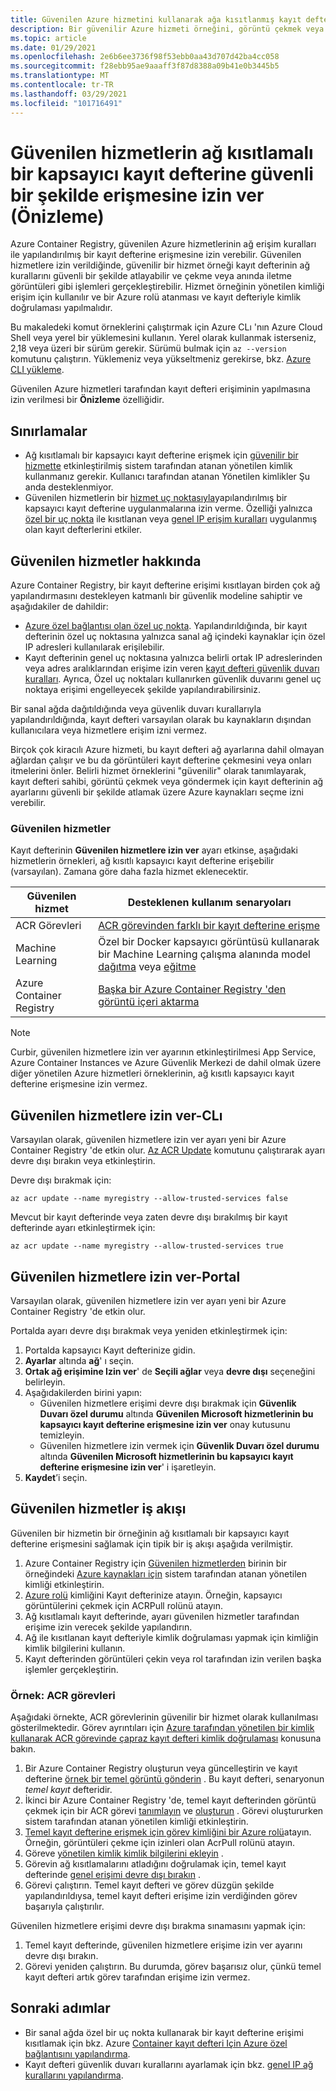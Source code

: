 ```yaml
---
title: Güvenilen Azure hizmetini kullanarak ağa kısıtlanmış kayıt defterine erişin
description: Bir güvenilir Azure hizmeti örneğini, görüntü çekmek veya göndermek için ağ kısıtlamalı bir kapsayıcı kayıt defterine güvenli bir şekilde erişmek üzere etkinleştirin
ms.topic: article
ms.date: 01/29/2021
ms.openlocfilehash: 2e6b6ee3736f98f53ebb0aa43d707d42ba4cc058
ms.sourcegitcommit: f28ebb95ae9aaaff3f87d8388a09b41e0b3445b5
ms.translationtype: MT
ms.contentlocale: tr-TR
ms.lasthandoff: 03/29/2021
ms.locfileid: "101716491"
---
```

# <a name="allow-trusted-services-to-securely-access-a-network-restricted-container-registry-preview"></a>Güvenilen hizmetlerin ağ kısıtlamalı bir kapsayıcı kayıt defterine güvenli bir şekilde erişmesine izin ver (Önizleme)

Azure Container Registry, güvenilen Azure hizmetlerinin ağ erişim kuralları ile yapılandırılmış bir kayıt defterine erişmesine izin verebilir. Güvenilen hizmetlere izin verildiğinde, güvenilir bir hizmet örneği kayıt defterinin ağ kurallarını güvenli bir şekilde atlayabilir ve çekme veya anında iletme görüntüleri gibi işlemleri gerçekleştirebilir. Hizmet örneğinin yönetilen kimliği erişim için kullanılır ve bir Azure rolü atanması ve kayıt defteriyle kimlik doğrulaması yapılmalıdır.

Bu makaledeki komut örneklerini çalıştırmak için Azure CLı 'nın Azure Cloud Shell veya yerel bir yüklemesini kullanın. Yerel olarak kullanmak isterseniz, 2,18 veya üzeri bir sürüm gerekir. Sürümü bulmak için `az --version` komutunu çalıştırın. Yüklemeniz veya yükseltmeniz gerekirse, bkz. [Azure CLI yükleme](/cli/azure/install-azure-cli).

Güvenilen Azure hizmetleri tarafından kayıt defteri erişiminin yapılmasına izin verilmesi bir **Önizleme** özelliğidir.

## <a name="limitations"></a>Sınırlamalar

* Ağ kısıtlamalı bir kapsayıcı kayıt defterine erişmek için [güvenilir bir hizmette](#trusted-services) etkinleştirilmiş sistem tarafından atanan yönetilen kimlik kullanmanız gerekir. Kullanıcı tarafından atanan Yönetilen kimlikler Şu anda desteklenmiyor.
* Güvenilen hizmetlerin bir [hizmet uç noktasıyla](container-registry-vnet.md)yapılandırılmış bir kapsayıcı kayıt defterine uygulanmalarına izin verme. Özelliği yalnızca [özel bir uç nokta](container-registry-private-link.md) ile kısıtlanan veya [genel IP erişim kuralları](container-registry-access-selected-networks.md) uygulanmış olan kayıt defterlerini etkiler. 

## <a name="about-trusted-services"></a>Güvenilen hizmetler hakkında

Azure Container Registry, bir kayıt defterine erişimi kısıtlayan birden çok ağ yapılandırmasını destekleyen katmanlı bir güvenlik modeline sahiptir ve aşağıdakiler de dahildir:

* [Azure özel bağlantısı olan özel uç nokta](container-registry-private-link.md). Yapılandırıldığında, bir kayıt defterinin özel uç noktasına yalnızca sanal ağ içindeki kaynaklar için özel IP adresleri kullanılarak erişilebilir.  
* Kayıt defterinin genel uç noktasına yalnızca belirli ortak IP adreslerinden veya adres aralıklarından erişime izin veren [kayıt defteri güvenlik duvarı kuralları](container-registry-access-selected-networks.md). Ayrıca, Özel uç noktaları kullanırken güvenlik duvarını genel uç noktaya erişimi engelleyecek şekilde yapılandırabilirsiniz.

Bir sanal ağda dağıtıldığında veya güvenlik duvarı kurallarıyla yapılandırıldığında, kayıt defteri varsayılan olarak bu kaynakların dışından kullanıcılara veya hizmetlere erişim izni vermez. 

Birçok çok kiracılı Azure hizmeti, bu kayıt defteri ağ ayarlarına dahil olmayan ağlardan çalışır ve bu da görüntüleri kayıt defterine çekmesini veya onları itmelerini önler. Belirli hizmet örneklerini "güvenilir" olarak tanımlayarak, kayıt defteri sahibi, görüntü çekmek veya göndermek için kayıt defterinin ağ ayarlarını güvenli bir şekilde atlamak üzere Azure kaynakları seçme izni verebilir. 

### <a name="trusted-services"></a>Güvenilen hizmetler

Kayıt defterinin **Güvenilen hizmetlere izin ver** ayarı etkinse, aşağıdaki hizmetlerin örnekleri, ağ kısıtlı kapsayıcı kayıt defterine erişebilir (varsayılan). Zamana göre daha fazla hizmet eklenecektir.

|Güvenilen hizmet  |Desteklenen kullanım senaryoları  |
|---------|---------|
|ACR Görevleri     | [ACR görevinden farklı bir kayıt defterine erişme](container-registry-tasks-cross-registry-authentication.md)       |
|Machine Learning | Özel bir Docker kapsayıcı görüntüsü kullanarak bir Machine Learning çalışma alanında model [dağıtma](../machine-learning/how-to-deploy-custom-docker-image.md) veya [eğitme](../machine-learning/how-to-train-with-custom-image.md) |
|Azure Container Registry | [Başka bir Azure Container Registry 'den görüntü içeri aktarma](container-registry-import-images.md#import-from-an-azure-container-registry-in-the-same-ad-tenant) | 

> [!NOTE]
> Curbir, güvenilen hizmetlere izin ver ayarının etkinleştirilmesi App Service, Azure Container Instances ve Azure Güvenlik Merkezi de dahil olmak üzere diğer yönetilen Azure hizmetleri örneklerinin, ağ kısıtlı kapsayıcı kayıt defterine erişmesine izin vermez.

## <a name="allow-trusted-services---cli"></a>Güvenilen hizmetlere izin ver-CLı

Varsayılan olarak, güvenilen hizmetlere izin ver ayarı yeni bir Azure Container Registry 'de etkin olur. [Az ACR Update](/cli/azure/acr#az-acr-update) komutunu çalıştırarak ayarı devre dışı bırakın veya etkinleştirin.

Devre dışı bırakmak için:

```azurecli
az acr update --name myregistry --allow-trusted-services false
```

Mevcut bir kayıt defterinde veya zaten devre dışı bırakılmış bir kayıt defterinde ayarı etkinleştirmek için:

```azurecli
az acr update --name myregistry --allow-trusted-services true
```

## <a name="allow-trusted-services---portal"></a>Güvenilen hizmetlere izin ver-Portal

Varsayılan olarak, güvenilen hizmetlere izin ver ayarı yeni bir Azure Container Registry 'de etkin olur. 

Portalda ayarı devre dışı bırakmak veya yeniden etkinleştirmek için:

1. Portalda kapsayıcı Kayıt defterinize gidin.
1. **Ayarlar** altında **ağ**' ı seçin. 
1. **Ortak ağ erişimine Izin ver**' de **Seçili ağlar** veya **devre dışı** seçeneğini belirleyin.
1. Aşağıdakilerden birini yapın:
    * Güvenilen hizmetlere erişimi devre dışı bırakmak için **Güvenlik Duvarı özel durumu** altında **Güvenilen Microsoft hizmetlerinin bu kapsayıcı kayıt defterine erişmesine izin ver** onay kutusunu temizleyin. 
    * Güvenilen hizmetlere izin vermek için **Güvenlik Duvarı özel durumu** altında **Güvenilen Microsoft hizmetlerinin bu kapsayıcı kayıt defterine erişmesine izin ver**' i işaretleyin.
1. **Kaydet**’i seçin.

## <a name="trusted-services-workflow"></a>Güvenilen hizmetler iş akışı

Güvenilen bir hizmetin bir örneğinin ağ kısıtlamalı bir kapsayıcı kayıt defterine erişmesini sağlamak için tipik bir iş akışı aşağıda verilmiştir.

1. Azure Container Registry için [Güvenilen hizmetlerden](#trusted-services) birinin bir örneğindeki [Azure kaynakları için](../active-directory/managed-identities-azure-resources/overview.md) sistem tarafından atanan yönetilen kimliği etkinleştirin.
1. [Azure rolü](container-registry-roles.md) kimliğini Kayıt defterinize atayın. Örneğin, kapsayıcı görüntülerini çekmek için ACRPull rolünü atayın.
1. Ağ kısıtlamalı kayıt defterinde, ayarı güvenilen hizmetler tarafından erişime izin verecek şekilde yapılandırın.
1. Ağ ile kısıtlanan kayıt defteriyle kimlik doğrulaması yapmak için kimliğin kimlik bilgilerini kullanın. 
1. Kayıt defterinden görüntüleri çekin veya rol tarafından izin verilen başka işlemler gerçekleştirin.

### <a name="example-acr-tasks"></a>Örnek: ACR görevleri

Aşağıdaki örnekte, ACR görevlerinin güvenilir bir hizmet olarak kullanılması gösterilmektedir. Görev ayrıntıları için [Azure tarafından yönetilen bir kimlik kullanarak ACR görevinde çapraz kayıt defteri kimlik doğrulaması](container-registry-tasks-cross-registry-authentication.md) konusuna bakın.

1. Bir Azure Container Registry oluşturun veya güncelleştirin ve kayıt defterine [örnek bir temel görüntü gönderin](container-registry-tasks-cross-registry-authentication.md#prepare-base-registry) . Bu kayıt defteri, senaryonun *temel kayıt* defteridir.
1. İkinci bir Azure Container Registry 'de, temel kayıt defterinden görüntü çekmek için bir ACR görevi [tanımlayın](container-registry-tasks-cross-registry-authentication.md#define-task-steps-in-yaml-file) ve [oluşturun](container-registry-tasks-cross-registry-authentication.md#option-2-create-task-with-system-assigned-identity) . Görevi oluştururken sistem tarafından atanan yönetilen kimliği etkinleştirin.
1. [Temel kayıt defterine erişmek için görev kimliğini bir Azure rolü](container-registry-tasks-authentication-managed-identity.md#3-grant-the-identity-permissions-to-access-other-azure-resources)atayın. Örneğin, görüntüleri çekme için izinleri olan AcrPull rolünü atayın.
1. Göreve [yönetilen kimlik kimlik bilgilerini ekleyin](container-registry-tasks-authentication-managed-identity.md#4-optional-add-credentials-to-the-task) .
1. Görevin ağ kısıtlamalarını atladığını doğrulamak için, temel kayıt defterinde [genel erişimi devre dışı bırakın](container-registry-access-selected-networks.md#disable-public-network-access) .
1. Görevi çalıştırın. Temel kayıt defteri ve görev düzgün şekilde yapılandırıldıysa, temel kayıt defteri erişime izin verdiğinden görev başarıyla çalıştırılır.

Güvenilen hizmetlere erişimi devre dışı bırakma sınamasını yapmak için:

1. Temel kayıt defterinde, güvenilen hizmetlere erişime izin ver ayarını devre dışı bırakın.
1. Görevi yeniden çalıştırın. Bu durumda, görev başarısız olur, çünkü temel kayıt defteri artık görev tarafından erişime izin vermez.

## <a name="next-steps"></a>Sonraki adımlar

* Bir sanal ağda özel bir uç nokta kullanarak bir kayıt defterine erişimi kısıtlamak için bkz. Azure [Container kayıt defteri Için Azure özel bağlantısını yapılandırma](container-registry-private-link.md).
* Kayıt defteri güvenlik duvarı kurallarını ayarlamak için bkz. [genel IP ağ kurallarını yapılandırma](container-registry-access-selected-networks.md).
